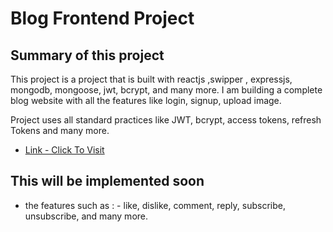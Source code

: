 # Blog Frontend Project

## Summary of this project

This project is a  project that is built with reactjs ,swipper , expressjs, mongodb, mongoose, jwt, bcrypt, and many more. I am building a complete blog  website with all the features like login, signup, upload image.

Project uses all standard practices like JWT, bcrypt, access tokens, refresh Tokens and many more.

- [Link - Click To Visit ](https://main--magenta-cascaron-7d14cf.netlify.app/)


## This will be implemented soon
- the features such as : - like, dislike, comment, reply, subscribe, unsubscribe, and many more.
